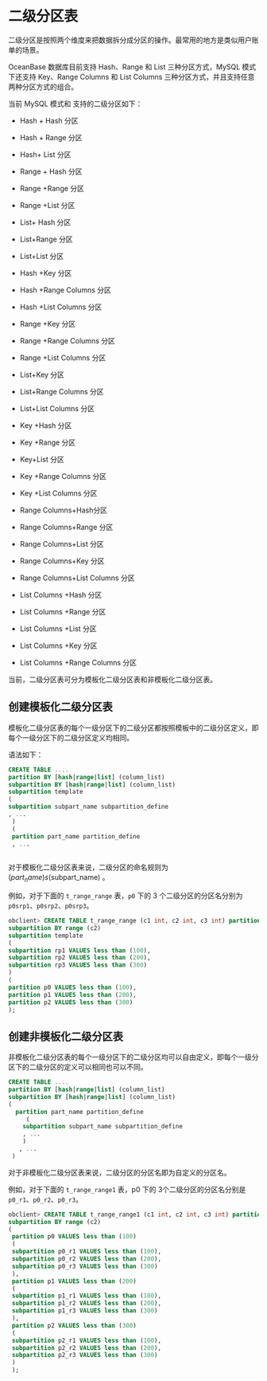 二级分区表 
==========================

二级分区是按照两个维度来把数据拆分成分区的操作。最常用的地方是类似用户账单的场景。

OceanBase 数据库目前支持 Hash、Range 和 List 三种分区⽅式，MySQL 模式下还支持 Key、Range Columns 和 List Columns 三种分区方式，并且支持任意两种分区方式的组合。

当前 MySQL 模式和 支持的二级分区如下：

* Hash + Hash 分区

  

* Hash + Range 分区

  

* Hash+ List 分区

  

* Range + Hash 分区

  

* Range +Range 分区

  

* Range +List 分区

  

* List+ Hash 分区

  

* List+Range 分区

  

* List+List 分区

  

* Hash +Key 分区

  

* Hash +Range Columns 分区

  

* Hash +List Columns 分区

  

* Range +Key 分区

  

* Range +Range Columns 分区

  

* Range +List Columns 分区

  

* List+Key 分区

  

* List+Range Columns 分区

  

* List+List Columns 分区

  

* Key +Hash 分区

  

* Key +Range 分区

  

* Key+List 分区

  

* Key +Range Columns 分区

  

* Key +List Columns 分区

  

* Range Columns+Hash分区

  

* Range Columns+Range 分区

  

* Range Columns+List 分区

  

* Range Columns+Key 分区

  

* Range Columns+List Columns 分区

  

* List Columns +Hash 分区

  

* List Columns +Range 分区

  

* List Columns +List 分区

  

* List Columns +Key 分区

  

* List Columns +Range Columns 分区

  




当前，⼆级分区表可分为模板化二级分区表和非模板化二级分区表。

创建模板化二级分区表 
-------------------------------

模板化⼆级分区表的每个⼀级分区下的⼆级分区都按照模板中的⼆级分区定义，即每个⼀级分区下的⼆级分区定义均相同。

语法如下：

```sql
CREATE TABLE ....
partition BY [hash|range|list] (column_list)
subpartition BY [hash|range|list] (column_list)
subpartition template
(
subpartition subpart_name subpartition_define
, ...
 )
 (
 partition part_name partition_define
 , ...
 
```



对于模板化⼆级分区表来说，⼆级分区的命名规则为 ($part_name)s($subpart_name) 。

例如，对于下⾯的 `t_range_range` 表，`p0` 下的 3 个⼆级分区的分区名分别为 `p0srp1`、`p0srp2`、`p0srp3`。

```sql
obclient> CREATE TABLE t_range_range (c1 int, c2 int, c3 int) partition BY range(c1)
subpartition BY range (c2)
subpartition template
(
subpartition rp1 VALUES less than (100),
subpartition rp2 VALUES less than (200),
subpartition rp3 VALUES less than (300)
)
(
partition p0 VALUES less than (100),
partition p1 VALUES less than (200),
partition p2 VALUES less than (300)
);
```



创建非模板化二级分区表 
--------------------------------

⾮模板化⼆级分区表的每个⼀级分区下的⼆级分区均可以⾃由定义，即每个⼀级分区下的⼆级分区的定义可以相同也可以不同。

```sql
CREATE TABLE ....
partition BY [hash|range|list] (column_list)
subpartition BY [hash|range|list] (column_list)
(
  partition part_name partition_define
     (
    subpartition subpart_name subpartition_define
    , ...
    )
   , ...
 )
```



对于⾮模板化⼆级分区表来说，⼆级分区的分区名即为⾃定义的分区名。

例如，对于下⾯的 `t_range_range1` 表，p0 下的 3个⼆级分区的分区名分别是 `p0_r1`、`p0_r2`、`p0_r3`。

```sql
obclient> CREATE TABLE t_range_range1 (c1 int, c2 int, c3 int) partition BY range(c1)
subpartition BY range (c2)
(
 partition p0 VALUES less than (100)
 (
 subpartition p0_r1 VALUES less than (100),
 subpartition p0_r2 VALUES less than (200),
 subpartition p0_r3 VALUES less than (300)
 ),
 partition p1 VALUES less than (200)
 (
 subpartition p1_r1 VALUES less than (100),
 subpartition p1_r2 VALUES less than (200),
 subpartition p1_r3 VALUES less than (300)
 ),
 partition p2 VALUES less than (300)
 (
 subpartition p2_r1 VALUES less than (100),
 subpartition p2_r2 VALUES less than (200),
 subpartition p2_r3 VALUES less than (300)
 )
 );
```



